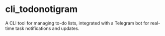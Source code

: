 # cli_todonotigram
A CLI tool for managing to-do lists,  integrated with a Telegram bot for real-time task notifications and updates.
